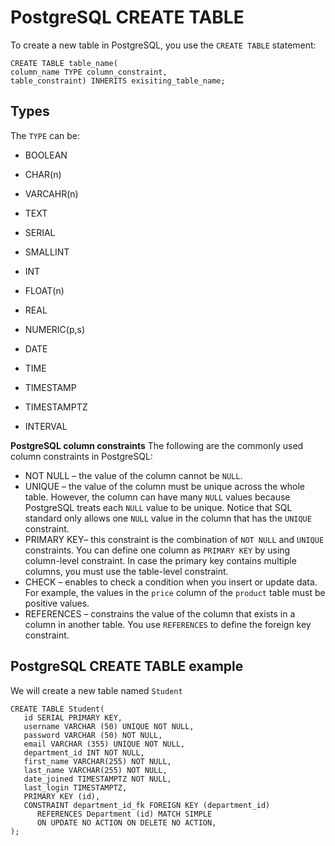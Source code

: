 # PostgreSQL CREATE TABLE
To create a new table in PostgreSQL, you use the `CREATE TABLE` statement:


    CREATE TABLE table_name(
    column_name TYPE column_constraint,
    table_constraint) INHERITS exisiting_table_name;


## Types

The `TYPE` can be:

- BOOLEAN


- CHAR(n)
- VARCAHR(n)
- TEXT


- SERIAL
- SMALLINT
- INT
- FLOAT(n)
- REAL
- NUMERIC(p,s)


- DATE
- TIME
- TIMESTAMP
- TIMESTAMPTZ
- INTERVAL

**PostgreSQL column constraints**
The following are the commonly used column constraints in PostgreSQL:

- NOT NULL – the value of the column cannot be `NULL`.
- UNIQUE – the value of the column must be unique across the whole table. However, the column can have many `NULL` values because PostgreSQL treats each `NULL` value to be unique. Notice that SQL standard only allows one `NULL` value in the column that has the `UNIQUE` constraint.
- PRIMARY KEY– this constraint is the combination of `NOT NULL` and `UNIQUE` constraints. You can define one column as `PRIMARY KEY` by using column-level constraint. In case the primary key contains multiple columns, you must use the table-level constraint.
- CHECK – enables to check a condition when you insert or update data. For example, the values in the `price` column of the `product` table must be positive values.
- REFERENCES – constrains the value of the column that exists in a column in another table. You use `REFERENCES` to define the foreign key constraint.


## PostgreSQL CREATE TABLE example

We will create a new table named `Student`


    CREATE TABLE Student(
       id SERIAL PRIMARY KEY,
       username VARCHAR (50) UNIQUE NOT NULL,
       password VARCHAR (50) NOT NULL,
       email VARCHAR (355) UNIQUE NOT NULL,
       department_id INT NOT NULL,
       first_name VARCHAR(255) NOT NULL,
       last_name VARCHAR(255) NOT NULL,
       date_joined TIMESTAMPTZ NOT NULL,
       last_login TIMESTAMPTZ,
       PRIMARY KEY (id),
       CONSTRAINT department_id_fk FOREIGN KEY (department_id)
          REFERENCES Department (id) MATCH SIMPLE
          ON UPDATE NO ACTION ON DELETE NO ACTION,
    );

